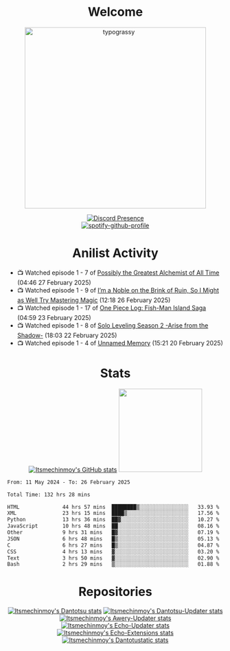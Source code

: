 <div align="center">

# Welcome
<a href="https://github.com/kawarimidoll/typograssy">
    <img alt="typograssy" src="https://typograssy.deno.dev/api?text=%E3%82%88%E3%81%86%E3%81%93%E3%81%9D%E3%81%BF%E3%81%AA%E3%81%95%E3%82%93%20-%20Itsmechinmoy--&&l0=none&l1=82d9d0&l2=027353&l3=038c4c&l4=01402e&bg=none&frame=none&speed=100&comment=" width="421.99">
</a>

[![Discord Presence](https://lanyard.cnrad.dev/api/523539866311720963?theme=dark&bg=Oe1116&animated=false&hideDiscrim=true&borderRadius=30px&hideActivity=whenNotUsed)](https://discord.com/users/523539866311720963)<br>
[![spotify-github-profile](https://spotify-github-profile.kittinanx.com/api/view?uid=31zczwoe3obxakjgkio7anubhkaq&cover_image=true&theme=novatorem&show_offline=true&background_color=121212&interchange=false&bar_color=53b14f&bar_color=ffffff&bar_color_cover=false)](https://spotify-github-profile.vercel.app/api/view?uid=31zczwoe3obxakjgkio7anubhkaq&redirect=true)
</div>

<div align="center">

# Anilist Activity
</div>
<!-- ANILIST_ACTIVITY:start -->

-   📺 Watched episode 1 - 7 of [Possibly the Greatest Alchemist of All Time](https://anilist.co/anime/177506) (04:46 27 February 2025)
-   📺 Watched episode 1 - 9 of [I’m a Noble on the Brink of Ruin, So I Might as Well Try Mastering Magic](https://anilist.co/anime/176063) (12:18 26 February 2025)
-   📺 Watched episode 1 - 17 of [One Piece Log: Fish-Man Island Saga](https://anilist.co/anime/183423) (04:59 23 February 2025)
-   📺 Watched episode 1 - 8 of [Solo Leveling Season 2 -Arise from the Shadow-](https://anilist.co/anime/176496) (18:03 22 February 2025)
-   📺 Watched episode 1 - 4 of [Unnamed Memory](https://anilist.co/anime/158709) (15:21 20 February 2025)

<!-- ANILIST_ACTIVITY:end -->
<div align="center">
    
# Stats
[![Itsmechinmoy's GitHub stats](https://github-readme-stats.vercel.app/api?username=itsmechinmoy&show_icons=true&theme=algolia)](https://github.com/anuraghazra/github-readme-stats)
<img src="https://github-readme-stackoverflow.vercel.app/?userID=25004176&theme=dark" height="194"/>
</div>
<!--START_SECTION:waka-->

```txt
From: 11 May 2024 - To: 26 February 2025

Total Time: 132 hrs 28 mins

HTML              44 hrs 57 mins  ████████▒░░░░░░░░░░░░░░░░   33.93 %
XML               23 hrs 15 mins  ████▒░░░░░░░░░░░░░░░░░░░░   17.56 %
Python            13 hrs 36 mins  ██▓░░░░░░░░░░░░░░░░░░░░░░   10.27 %
JavaScript        10 hrs 48 mins  ██░░░░░░░░░░░░░░░░░░░░░░░   08.16 %
Other             9 hrs 31 mins   █▓░░░░░░░░░░░░░░░░░░░░░░░   07.19 %
JSON              6 hrs 48 mins   █▒░░░░░░░░░░░░░░░░░░░░░░░   05.13 %
C                 6 hrs 27 mins   █▒░░░░░░░░░░░░░░░░░░░░░░░   04.87 %
CSS               4 hrs 13 mins   ▓░░░░░░░░░░░░░░░░░░░░░░░░   03.20 %
Text              3 hrs 50 mins   ▓░░░░░░░░░░░░░░░░░░░░░░░░   02.90 %
Bash              2 hrs 29 mins   ▒░░░░░░░░░░░░░░░░░░░░░░░░   01.88 %
```

<!--END_SECTION:waka-->
<div align="center">

# Repositories
[![Itsmechinmoy's Dantotsu stats](https://github-readme-stats.vercel.app/api/pin/?username=itsmechinmoy&repo=dantotsu&show_icons=true&theme=algolia&description_lines_count=1)](https://github.com/itsmechinmoy/dantotsu)
[![Itsmechinmoy's Dantotsu-Updater stats](https://github-readme-stats.vercel.app/api/pin/?username=itsmechinmoy&repo=dantotsu-updater&show_icons=true&theme=algolia&description_lines_count=1)](https://github.com/itsmechinmoy/dantotsu-updater)
[![Itsmechinmoy's Awery-Updater stats](https://github-readme-stats.vercel.app/api/pin/?username=itsmechinmoy&repo=awery-updater&show_icons=true&theme=algolia&description_lines_count=1)](https://github.com/itsmechinmoy/awery-updater)
[![Itsmechinmoy's Echo-Updater stats](https://github-readme-stats.vercel.app/api/pin/?username=itsmechinmoy&repo=echo-updater&show_icons=true&theme=algolia&description_lines_count=1)](https://github.com/itsmechinmoy/echo-updater)
[![Itsmechinmoy's Echo-Extensions stats](https://github-readme-stats.vercel.app/api/pin/?username=itsmechinmoy&repo=echo-extensions&show_icons=true&theme=algolia&description_lines_count=1)](https://github.com/itsmechinmoy/echo-extensions)
[![Itsmechinmoy's Dantotustatic stats](https://github-readme-stats.vercel.app/api/pin/?username=itsmechinmoy&repo=dantotustatic&show_icons=true&theme=algolia&description_lines_count=1)](https://github.com/itsmechinmoy/dantotustatic)
</div>
